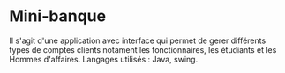 # Mini-banque
Il s'agit d'une application avec interface qui permet de gerer différents types de comptes clients notament les fonctionnaires, les étudiants et les Hommes d'affaires.
Langages utilisés : Java, swing.
